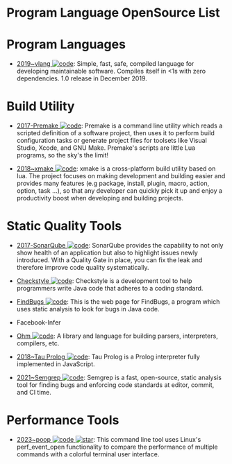 # Program Language OpenSource List

# Program Languages

- [2019~vlang ![code](https://ng-tech.icu/assets/code.svg)](https://github.com/vlang/v): Simple, fast, safe, compiled language for developing maintainable software. Compiles itself in <1s with zero dependencies. 1.0 release in December 2019.

# Build Utility

- [2017-Premake ![code](https://ng-tech.icu/assets/code.svg)](https://github.com/premake/premake-core): Premake is a command line utility which reads a scripted definition of a software project, then uses it to perform build configuration tasks or generate project files for toolsets like Visual Studio, Xcode, and GNU Make. Premake's scripts are little Lua programs, so the sky's the limit!

- [2018~xmake ![code](https://ng-tech.icu/assets/code.svg)](https://github.com/xmake-io/xmake): xmake is a cross-platform build utility based on lua. The project focuses on making development and building easier and provides many features (e.g package, install, plugin, macro, action, option, task ...), so that any developer can quickly pick it up and enjoy a productivity boost when developing and building projects.

# Static Quality Tools

- [2017-SonarQube ![code](https://ng-tech.icu/assets/code.svg)](https://github.com/SonarSource/sonarqube): SonarQube provides the capability to not only show health of an application but also to highlight issues newly introduced. With a Quality Gate in place, you can fix the leak and therefore improve code quality systematically.

- [Checkstyle ![code](https://ng-tech.icu/assets/code.svg)](http://checkstyle.sourceforge.net/): Checkstyle is a development tool to help programmers write Java code that adheres to a coding standard.

- [FindBugs ![code](https://ng-tech.icu/assets/code.svg)](http://findbugs.sourceforge.net/): This is the web page for FindBugs, a program which uses static analysis to look for bugs in Java code.

- Facebook-Infer

- [Ohm ![code](https://ng-tech.icu/assets/code.svg)](https://github.com/harc/ohm): A library and language for building parsers, interpreters, compilers, etc.

- [2018~Tau Prolog ![code](https://ng-tech.icu/assets/code.svg)](https://github.com/jariazavalverde/tau-prolog/): Tau Prolog is a Prolog interpreter fully implemented in JavaScript.

- [2021~Semgrep ![code](https://ng-tech.icu/assets/code.svg)](https://github.com/returntocorp/semgrep): Semgrep is a fast, open-source, static analysis tool for finding bugs and enforcing code standards at editor, commit, and CI time.

# Performance Tools

- [2023~poop ![code](https://ng-tech.icu/assets/code.svg) ![star](https://img.shields.io/github/stars/andrewrk/poop)](https://github.com/andrewrk/poop): This command line tool uses Linux's perf_event_open functionality to compare the performance of multiple commands with a colorful terminal user interface.
